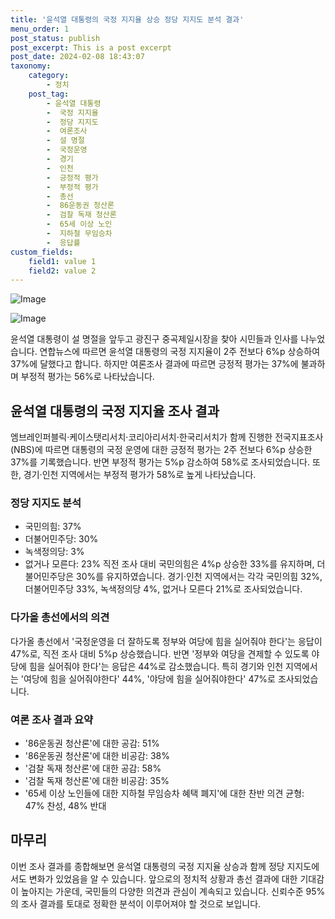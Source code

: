 ```yaml
---
title: '윤석열 대통령의 국정 지지율 상승 정당 지지도 분석 결과'
menu_order: 1
post_status: publish
post_excerpt: This is a post excerpt
post_date: 2024-02-08 18:43:07
taxonomy:
    category:
        - 정치
    post_tag:
        - 윤석열 대통령
        -  국정 지지율
        -  정당 지지도
        -  여론조사
        -  설 명절
        -  국정운영
        -  경기
        -  인천
        -  긍정적 평가
        -  부정적 평가
        -  총선
        -  86운동권 청산론
        -  검찰 독재 청산론
        -  65세 이상 노인
        -  지하철 무임승차
        -  응답률
custom_fields:
    field1: value 1
    field2: value 2
---
```


![Image](https://imgnews.pstatic.net/image/666/2024/02/08/0000033236_001_20240208140301706.jpg?type=w647)

![Image](https://imgnews.pstatic.net/image/666/2024/02/08/0000033236_002_20240208140301743.png?type=w647)

윤석열 대통령이 설 명절을 앞두고 광진구 중곡제일시장을 찾아 시민들과 인사를 나누었습니다. 연합뉴스에 따르면 윤석열 대통령의 국정 지지율이 2주 전보다 6%p 상승하여 37%에 달했다고 합니다. 하지만 여론조사 결과에 따르면 긍정적 평가는 37%에 불과하며 부정적 평가는 56%로 나타났습니다.
## 윤석열 대통령의 국정 지지율 조사 결과
엠브레인퍼블릭·케이스탯리서치·코리아리서치·한국리서치가 함께 진행한 전국지표조사(NBS)에 따르면 대통령의 국정 운영에 대한 긍정적 평가는 2주 전보다 6%p 상승한 37%를 기록했습니다. 반면 부정적 평가는 5%p 감소하여 58%로 조사되었습니다. 또한, 경기·인천 지역에서는 부정적 평가가 58%로 높게 나타났습니다.
### 정당 지지도 분석
- 국민의힘: 37%
- 더불어민주당: 30%
- 녹색정의당: 3%
- 없거나 모른다: 23%
직전 조사 대비 국민의힘은 4%p 상승한 33%를 유지하며, 더불어민주당은 30%를 유지하였습니다. 경기·인천 지역에서는 각각 국민의힘 32%, 더불어민주당 33%, 녹색정의당 4%, 없거나 모른다 21%로 조사되었습니다.
### 다가올 총선에서의 의견
다가올 총선에서 '국정운영을 더 잘하도록 정부와 여당에 힘을 실어줘야 한다'는 응답이 47%로, 직전 조사 대비 5%p 상승했습니다. 반면 '정부와 여당을 견제할 수 있도록 야당에 힘을 실어줘야 한다'는 응답은 44%로 감소했습니다. 특히 경기와 인천 지역에서는 '여당에 힘을 실어줘야한다' 44%, '야당에 힘을 실어줘야한다' 47%로 조사되었습니다.
### 여론 조사 결과 요약
- '86운동권 청산론'에 대한 공감: 51%
- '86운동권 청산론'에 대한 비공감: 38%
- '검찰 독재 청산론'에 대한 공감: 58%
- '검찰 독재 청산론'에 대한 비공감: 35%
- '65세 이상 노인들에 대한 지하철 무임승차 혜택 폐지'에 대한 찬반 의견 균형: 47% 찬성, 48% 반대
## 마무리
이번 조사 결과를 종합해보면 윤석열 대통령의 국정 지지율 상승과 함께 정당 지지도에서도 변화가 있었음을 알 수 있습니다. 앞으로의 정치적 상황과 총선 결과에 대한 기대감이 높아지는 가운데, 국민들의 다양한 의견과 관심이 계속되고 있습니다. 신뢰수준 95%의 조사 결과를 토대로 정확한 분석이 이루어져야 할 것으로 보입니다.
